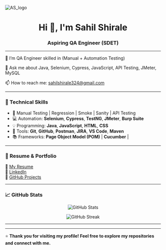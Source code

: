 ![AS_logo](https://github.com/user-attachments/assets/24765cb6-74a3-4348-ba9e-9648bde61a26)

<h1 align="center">Hi 👋, I'm Sahil Shirale</h1>
<h3 align="center">Aspiring QA Engineer (SDET)</h3>

---

🌱 I’m QA Engineer skilled in (Manual + Automation Testing)

💬 Ask me about Java, Selenium, Cypress, JavaScript, API Testing, JMeter, MySQL

📫 How to reach me: sahilshirale324@gmail.com


---

### 💼 Technical Skills

- 🧪 Manual Testing | Regression | Smoke | Sanity | API Testing
- 💻 Automation: **Selenium**, **Cypress**, **TestNG**, **JMeter**, **Burp Suite**
- 💡 Programming: **Java**, **JavaScript**, **HTML**, **CSS**
- 🧰 Tools: **Git**, **GitHub**, **Postman**, **JIRA**, **VS Code**, **Maven**
- 📚 Frameworks: **Page Object Model (POM)** | **Cucumber** |

---


### 📄 Resume & Portfolio

🔗 [My Resume](https://drive.google.com/file/d/1-QZGgsFeTayxeH_VfWMeBfx7hbrphyw-/view?usp=sharing)  
🔗 [LinkedIn](https://www.linkedin.com/in/sahil-shirale/)  
🔗 [GitHub Projects](https://github.com/sahi1705/SeleniumEcommerceProject/tree/master)

---

### 📈 GitHub Stats

<p align="center">
  <img src="https://github-readme-stats.vercel.app/api?username=sahi1705&show_icons=true&theme=radical" alt="GitHub Stats" />
</p>

<p align="center">
  <img src="https://github-readme-streak-stats.herokuapp.com/?user=sahi1705&theme=radical" alt="GitHub Streak" />
</p>

---



---

⭐ **Thank you for visiting my profile! Feel free to explore my repositories and connect with me.**



